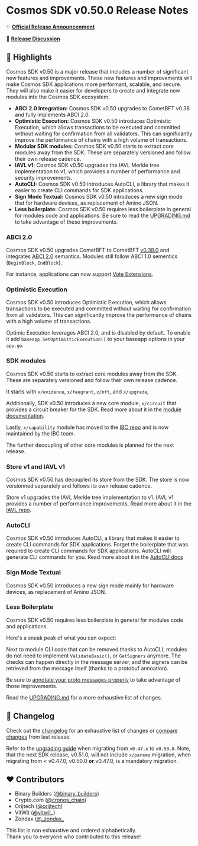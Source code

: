 # Cosmos SDK v0.50.0 Release Notes

✨ [**Official Release Announcenment**](https://blog.cosmos.network)

💬 [**Release Discussion**](https://github.com/cosmos/community)

## 🚀 Highlights

Cosmos SDK v0.50 is a major release that includes a number of significant new features and improvements. These new features and improvements will make Cosmos SDK applications more performant, scalable, and secure. They will also make it easier for developers to create and integrate new modules into the Cosmos SDK ecosystem.

* **ABCI 2.0 Integration:** Cosmos SDK v0.50 upgrades to CometBFT v0.38 and fully implements ABCI 2.0.
* **Optimistic Execution:** Cosmos SDK v0.50 introduces Optimistic Execution, which allows transactions to be executed and committed without waiting for confirmation from all validators. This can significantly improve the performance of chains with a high volume of transactions.
* **Modular SDK modules:** Cosmos SDK v0.50 starts to extract core modules away from the SDK. These are separately versioned and follow their own release cadence.
* **IAVL v1:** Cosmos SDK v0.50 upgrades the IAVL Merkle tree implementation to v1, which provides a number of performance and security improvements.
* **AutoCLI:** Cosmos SDK v0.50 introduces AutoCLI, a library that makes it easier to create CLI commands for SDK applications.
* **Sign Mode Textual:** Cosmos SDK v0.50 introduces a new sign mode that for hardware devices, as replacement of Amino JSON.
* **Less boilerplate:** Cosmos SDK v0.50 requires less boilerplate in general for modules code and applications. Be sure to read the [UPGRADING.md](https://github.com/cosmos/cosmos-sdk/blob/release/v0.50.x/UPGRADING.md) to take advantage of these improvements.

### ABCI 2.0

Cosmos SDK v0.50 upgrades CometBFT to CometBFT [v0.38.0](https://github.com/cometbft/cometbft/blob/v0.38.0/CHANGELOG.md) and integrates [ABCI 2.0](https://github.com/cometbft/cometbft/tree/v0.38.0/spec/abci) semantics. Modules still follow ABCI 1.0 sementics (`BeginBlock`, `EndBlock`).

For instance, applications can now support [Vote Extensions](https://docs.cosmos.network/v0.50/build/building-apps/vote-extensions).

### Optimistic Execution

Cosmos SDK v0.50 introduces Optimistic Execution, which allows transactions to be executed and committed without waiting for confirmation from all validators. This can significantly improve the performance of chains with a high volume of transactions.

Optimic Execution leverages ABCI 2.0, and is disabled by default. To enable it add `baseapp.SetOptimisticExecution()` to your baseapp options in your `app.go`.

### SDK modules

Cosmos SDK v0.50 starts to extract core modules away from the SDK. These are separately versioned and follow their own release cadence.

It starts with `x/evidence`, `x/feegrant`, `x/nft`, and `x/upgrade`,

Additionally, SDK v0.50 introduces a new core module, `x/circuit` that provides a circuit breaker for the SDK. Read more about it in the [module documentation](https://docs.cosmos.network/v0.50/build/modules/circuit).

Lastly, `x/capability` module has moved to the [IBC repo](https://github.com/cosmos/ibc-go) and is now maintained by the IBC team.

The further decoupling of other core modules is planned for the next release.

### Store v1 and IAVL v1

Cosmos SDK v0.50 has decoupled its store from the SDK. The store is now versionned separately and follows its own release cadence.

Store v1 upgrades the IAVL Merkle tree implementation to v1. IAVL v1 provides a number of performance improvements.
Read more about it in the [IAVL repo](https://github.com/cosmos/iavl/releases/tag/v1.0.0).

### AutoCLI

Cosmos SDK v0.50 introduces AutoCLI, a library that makes it easier to create CLI commands for SDK applications.
Forget the boilerplate that was required to create CLI commands for SDK applications. AutoCLI will generate CLI commands for you.
Read more about it in the [AutoCLI docs](https://docs.cosmos.network/v0.50/learn/advanced/autocli)

### Sign Mode Textual

Cosmos SDK v0.50 introduces a new sign mode mainly for hardware devices, as replacement of Amino JSON.

### Less Boilerplate

Cosmos SDK v0.50 requires less boilerplate in general for modules code and applications.

Here's a sneak peak of what you can expect:

Next to module CLI code that can be removed thanks to AutoCLI, modules do not need to implement `ValidateBasic()`, or `GetSigners` anymore.
The checks can happen directly in the message server, and the signers can be retrieved from the message itself (thanks to a protobuf annoation).

Be sure to [annotate your proto messages properly](https://docs.cosmos.network/v0.50/build/building-modules/protobuf-annotations) to take advantage of those improvements.

Read the [UPGRADING.md](https://github.com/cosmos/cosmos-sdk/blob/release/v0.50.x/UPGRADING.md) for a more exhaustive list of changes.

## 📝 Changelog

Check out the [changelog](https://github.com/cosmos/cosmos-sdk/blob/v0.50.0/CHANGELOG.md) for an exhaustive list of changes or [compare changes](https://github.com/cosmos/cosmos-sdk/compare/release/v0.47.x...v0.50.0) from last release.

Refer to the [upgrading guide](https://github.com/cosmos/cosmos-sdk/blob/release/v0.50.x/UPGRADING.md) when migrating from `v0.47.x` to `v0.50.0`.
Note, that the next SDK release, v0.51.0, will not include `x/params` migration, when migrating from < v0.47.0, v0.50.0 **or** v0.47.0, is a mandatory migration.

## ❤️ Contributors

* Binary Builders ([@binary_builders](https://twitter.com/binary_builders))
* Crypto.com ([@cronos_chain](https://twitter.com/cronos_chain))
* Orijtech ([@orijtech](https://twitter.com/orijtech))
* VitWit ([@vitwit_](https://twitter.com/vitwit_))
* Zondax ([@\_zondax\_](https://twitter.com/_zondax_)

This list is non exhaustive and ordered alphabetically.  
Thank you to everyone who contributed to this release!
